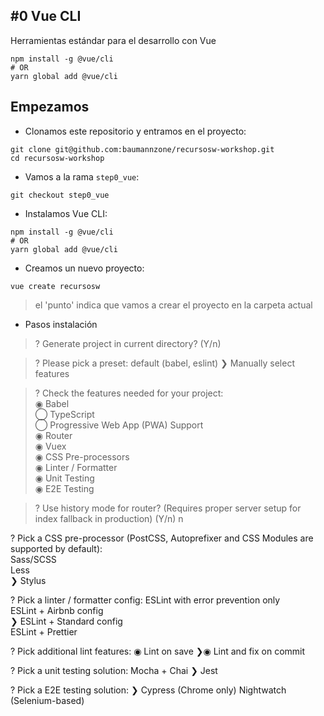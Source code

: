 ## #0 Vue CLI

Herramientas estándar para el desarrollo con Vue

```
npm install -g @vue/cli
# OR
yarn global add @vue/cli
```

## Empezamos
- Clonamos este repositorio y entramos en el proyecto:  
```
git clone git@github.com:baumannzone/recursosw-workshop.git
cd recursosw-workshop 
```

- Vamos a la rama `step0_vue`:
```
git checkout step0_vue
```

- Instalamos Vue CLI:
```
npm install -g @vue/cli
# OR
yarn global add @vue/cli
```

- Creamos un nuevo proyecto:
```
vue create recursosw
```
> el 'punto' indica que vamos a crear el proyecto en la carpeta actual

- Pasos instalación

> ? Generate project in current directory? (Y/n) 
  
  
> ? Please pick a preset: 
   default (babel, eslint) 
 ❯ Manually select features  
  
  
> ? Check the features needed for your project:  
  ◉ Babel  
  ◯ TypeScript  
  ◯ Progressive Web App (PWA) Support  
  ◉ Router  
  ◉ Vuex  
  ◉ CSS Pre-processors  
  ◉ Linter / Formatter  
  ◉ Unit Testing  
  ◉ E2E Testing  
  

> ? Use history mode for router? (Requires proper server setup for index fallback in production) (Y/n) n

? Pick a CSS pre-processor (PostCSS, Autoprefixer and CSS Modules are supported by default):   
    Sass/SCSS  
    Less  
  ❯ Stylus  

? Pick a linter / formatter config: 
    ESLint with error prevention only   
    ESLint + Airbnb config   
  ❯ ESLint + Standard config   
    ESLint + Prettier   

? Pick additional lint features: 
 ◉ Lint on save
❯◉ Lint and fix on commit


? Pick a unit testing solution: 
  Mocha + Chai 
❯ Jest


? Pick a E2E testing solution: 
❯ Cypress (Chrome only) 
  Nightwatch (Selenium-based) 



  
   
